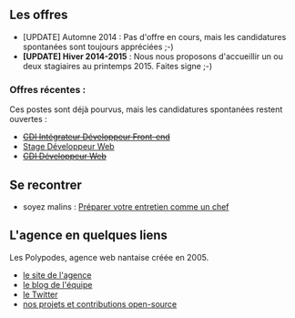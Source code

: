 ## Les offres

* [UPDATE] Automne 2014 : Pas d'offre en cours, mais les candidatures spontanées sont toujours appréciées ;-)
* **[UPDATE] Hiver 2014-2015** : Nous nous proposons d'accueillir un ou deux stagiaires au printemps 2015. Faites signe ;-)  

### Offres récentes : 

Ces postes sont déjà pourvus, mais les candidatures spontanées restent ouvertes :

- ~~[CDI Intégrateur Développeur Front-end](CDI-Integrateur-Developpeur-Front-End.md)~~
- [Stage Développeur Web](Stage-developpeur-web.md)
- ~~[CDI Développeur Web](CDI-Developpeur-web.md)~~


## Se recontrer

- soyez malins : [Préparer votre entretien comme un chef](BraceYourself.md)

## L'agence en quelques liens

Les Polypodes, agence web nantaise créée en 2005.

- [le site de l'agence](http://lespolypodes.com)
- [le blog de l'équipe](http://lespolypodes.tumblr.com)
- [le Twitter](https://twitter.com/lespolypodes)
- [nos projets et contributions open-source](https://github.com/polypodes)


